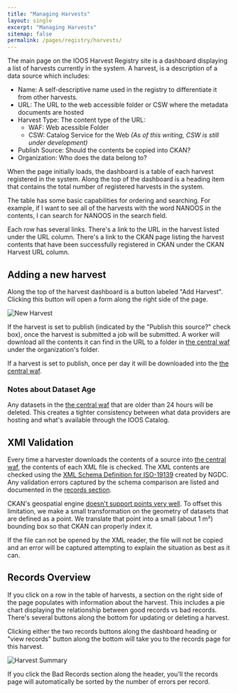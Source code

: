 ```yaml
---
title: "Managing Harvests"
layout: single
excerpt: "Managing Harvests"
sitemap: false
permalink: /pages/registry/harvests/
---
```


The main page on the IOOS Harvest Registry site is a dashboard displaying a
list of harvests currently in the system. A harvest, is a description of a data
source which includes:

- Name: A self-descriptive name used in the registry to differentiate it from
  other harvests.
- URL: The URL to the web accessible folder or CSW where the metadata documents
  are hosted
- Harvest Type: The content type of the URL:
  - WAF: Web acessible Folder
  - CSW: Catalog Service for the Web _(As of this writing, CSW is still under development)_
- Publish Source: Should the contents be copied into CKAN?
- Organization: Who does the data belong to?

When the page initially loads, the dashboard is a table of each harvest
registered in the system. Along the top of the dashboard is a heading item that
contains the total number of registered harvests in the system.

The table has some basic capabilities for ordering and searching. For example,
if I want to see all of the harvests with the word NANOOS in the contents, I
can search for NANOOS in the search field.

Each row has several links. There's a link to the URL in the harvest listed
under the URL column. There's a link to the CKAN page listing the harvest
contents that have been successfully registered in CKAN under the CKAN Harvest
URL column.


## Adding a new harvest ##

Along the top of the harvest dashboard is a button labeled "Add Harvest".
Clicking this button will open a form along the right side of the page.

![New Harvest](/catalog/images/registry/new-harvest.png)

If the harvest is set to publish (indicated by the "Publish this source?" check
box), once the harvest is submitted a job will be submitted. A worker will
download all the contents it can find in the URL to a folder in 
[the central waf](https://registry.ioos.us/waf/) under the organization's
folder. 

If a harvest is set to publish, once per day it will be downloaded into the
[the central waf](https://registry.ioos.us/waf/). 

### Notes about Dataset Age

Any datasets in the [the central waf](https://registry.ioos.us/waf/) that are
older than 24 hours will be deleted. This creates a tighter consistency between
what data providers are hosting and what's available through the IOOS Catalog.

## XMl Validation ##

Every time a harvester downloads the contents of a source into 
[the central waf](https://registry.ioos.us/waf/), the contents of each XML file
is checked. The XML contents are checked using the [XML Schema Definition for
ISO-19139](https://ngdc.noaa.gov/metadata/published/xsd/) created by NGDC. Any
validation errors captured by the schema comparison are listed and documented
in the [records section](#records-overview).

CKAN's geospatial engine 
[doesn't support points very well](http://docs.ckan.org/projects/ckanext-spatial/en/latest/spatial-search.html#choosing-a-backend-for-the-spatial-search).
To offset this limitation, we make a small transformation on the geometry of
datasets that are defined as a point. We translate that point into a small
(about 1 m²) bounding box so that CKAN can properly index it.

If the file can not be opened by the XML reader, the file will not be copied
and an error will be captured attempting to explain the situation as best as it
can.

## Records Overview ##

If you click on a row in the table of harvests, a section on the right side of
the page populates with information about the harvest. This includes a pie
chart displaying the relationship between good records vs bad records. There's
several buttons along the bottom for updating or deleting a harvest.

Clicking either the two records buttons along the dashboard heading or "view
records" button along the bottom will take you to the records page for this
harvest.

![Harvest Summary](/catalog/images/registry/harvest-summary.png)


If you click the Bad Records section along the header, you'll the records page
will automatically be sorted by the number of errors per record.

